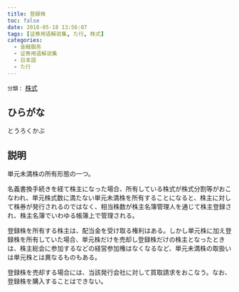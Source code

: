 ```yaml
---
title: 登録株
toc: false
date: 2018-05-18 13:56:07
tags: [证券用语解说集, た行, 株式]
categories:
  - 金融服务
  - 证券用语解说集
  - 日本語
  - た行
---
```


`分類：` [株式](/tags/株式/)

## ひらがな

とうろくかぶ

## 説明

単元未満株の所有形態の一つ。

名義書換手続きを経て株主になった場合、所有している株式が株式分割等がおこなわれ、単元株式数に満たない単元未満株を所有することになると、株主に対して株券が発行されるのではなく、相当株数が株主名簿管理人を通じて株主登録され、株主名簿でいわゆる帳簿上で管理される。

登録株を所有する株主は、配当金を受け取る権利はある。しかし単元株に加え登録株を所有していた場合、単元株だけを売却し登録株だけの株主となったときは、株主総会に参加するなどの経営参加権はなくなるなど、単元未満株の取扱いは単元株とは異なるものもある。

登録株を売却する場合には、当該発行会社に対して買取請求をおこなう。なお、登録株を購入することはできない。
